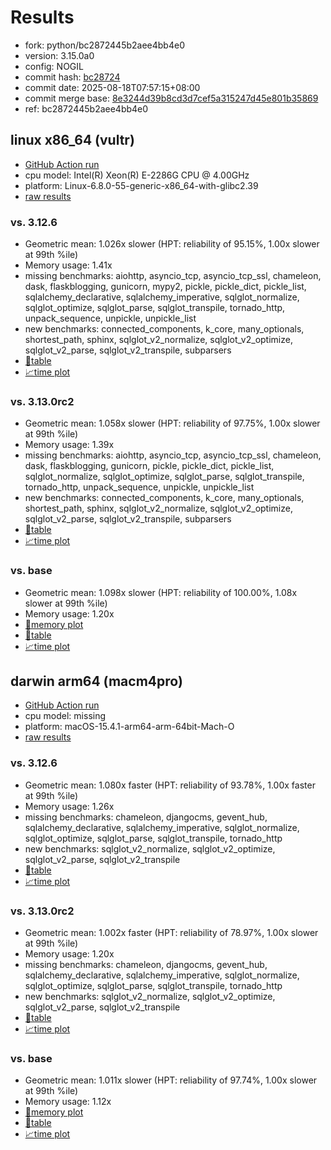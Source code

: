 # Results

- fork: python/bc2872445b2aee4bb4e0
- version: 3.15.0a0
- config: NOGIL
- commit hash: [bc28724](https://github.com/python/cpython/commit/bc28724)
- commit date: 2025-08-18T07:57:15+08:00
- commit merge base: [8e3244d39b8cd3d7cef5a315247d45e801b35869](https://github.com/python/cpython/commit/8e3244d39b8cd3d7cef5a315247d45e801b35869)
- ref: bc2872445b2aee4bb4e0

## linux x86_64 (vultr)

- [GitHub Action run](https://github.com/facebookexperimental/free-threading-benchmarking/actions/runs/17027861921)
- cpu model: Intel(R) Xeon(R) E-2286G CPU @ 4.00GHz
- platform: Linux-6.8.0-55-generic-x86_64-with-glibc2.39
- [raw results](bm-20250818-vultr-x86_64-python-bc2872445b2aee4bb4e0-3.15.0a0-bc28724.json)

### vs. 3.12.6

- Geometric mean: 1.026x slower (HPT: reliability of 95.15%, 1.00x slower at 99th %ile)
- Memory usage: 1.41x
- missing benchmarks: aiohttp, asyncio_tcp, asyncio_tcp_ssl, chameleon, dask, flaskblogging, gunicorn, mypy2, pickle, pickle_dict, pickle_list, sqlalchemy_declarative, sqlalchemy_imperative, sqlglot_normalize, sqlglot_optimize, sqlglot_parse, sqlglot_transpile, tornado_http, unpack_sequence, unpickle, unpickle_list
- new benchmarks: connected_components, k_core, many_optionals, shortest_path, sphinx, sqlglot_v2_normalize, sqlglot_v2_optimize, sqlglot_v2_parse, sqlglot_v2_transpile, subparsers
- [📄table](bm-20250818-vultr-x86_64-python-bc2872445b2aee4bb4e0-3.15.0a0-bc28724-vs-3.12.6.md)
- [📈time plot](bm-20250818-vultr-x86_64-python-bc2872445b2aee4bb4e0-3.15.0a0-bc28724-vs-3.12.6.svg)

### vs. 3.13.0rc2

- Geometric mean: 1.058x slower (HPT: reliability of 97.75%, 1.00x slower at 99th %ile)
- Memory usage: 1.39x
- missing benchmarks: aiohttp, asyncio_tcp, asyncio_tcp_ssl, chameleon, dask, flaskblogging, gunicorn, pickle, pickle_dict, pickle_list, sqlglot_normalize, sqlglot_optimize, sqlglot_parse, sqlglot_transpile, tornado_http, unpack_sequence, unpickle, unpickle_list
- new benchmarks: connected_components, k_core, many_optionals, shortest_path, sphinx, sqlglot_v2_normalize, sqlglot_v2_optimize, sqlglot_v2_parse, sqlglot_v2_transpile, subparsers
- [📄table](bm-20250818-vultr-x86_64-python-bc2872445b2aee4bb4e0-3.15.0a0-bc28724-vs-3.13.0rc2.md)
- [📈time plot](bm-20250818-vultr-x86_64-python-bc2872445b2aee4bb4e0-3.15.0a0-bc28724-vs-3.13.0rc2.svg)

### vs. base

- Geometric mean: 1.098x slower (HPT: reliability of 100.00%, 1.08x slower at 99th %ile)
- Memory usage: 1.20x
- [🧠memory plot](bm-20250818-vultr-x86_64-python-bc2872445b2aee4bb4e0-3.15.0a0-bc28724-vs-base-mem.svg)
- [📄table](bm-20250818-vultr-x86_64-python-bc2872445b2aee4bb4e0-3.15.0a0-bc28724-vs-base.md)
- [📈time plot](bm-20250818-vultr-x86_64-python-bc2872445b2aee4bb4e0-3.15.0a0-bc28724-vs-base.svg)

## darwin arm64 (macm4pro)

- [GitHub Action run](https://github.com/facebookexperimental/free-threading-benchmarking/actions/runs/17027861921)
- cpu model: missing
- platform: macOS-15.4.1-arm64-arm-64bit-Mach-O
- [raw results](bm-20250818-macm4pro-arm64-python-bc2872445b2aee4bb4e0-3.15.0a0-bc28724.json)

### vs. 3.12.6

- Geometric mean: 1.080x faster (HPT: reliability of 93.78%, 1.00x faster at 99th %ile)
- Memory usage: 1.26x
- missing benchmarks: chameleon, djangocms, gevent_hub, sqlalchemy_declarative, sqlalchemy_imperative, sqlglot_normalize, sqlglot_optimize, sqlglot_parse, sqlglot_transpile, tornado_http
- new benchmarks: sqlglot_v2_normalize, sqlglot_v2_optimize, sqlglot_v2_parse, sqlglot_v2_transpile
- [📄table](bm-20250818-macm4pro-arm64-python-bc2872445b2aee4bb4e0-3.15.0a0-bc28724-vs-3.12.6.md)
- [📈time plot](bm-20250818-macm4pro-arm64-python-bc2872445b2aee4bb4e0-3.15.0a0-bc28724-vs-3.12.6.svg)

### vs. 3.13.0rc2

- Geometric mean: 1.002x faster (HPT: reliability of 78.97%, 1.00x slower at 99th %ile)
- Memory usage: 1.20x
- missing benchmarks: chameleon, djangocms, gevent_hub, sqlalchemy_declarative, sqlalchemy_imperative, sqlglot_normalize, sqlglot_optimize, sqlglot_parse, sqlglot_transpile, tornado_http
- new benchmarks: sqlglot_v2_normalize, sqlglot_v2_optimize, sqlglot_v2_parse, sqlglot_v2_transpile
- [📄table](bm-20250818-macm4pro-arm64-python-bc2872445b2aee4bb4e0-3.15.0a0-bc28724-vs-3.13.0rc2.md)
- [📈time plot](bm-20250818-macm4pro-arm64-python-bc2872445b2aee4bb4e0-3.15.0a0-bc28724-vs-3.13.0rc2.svg)

### vs. base

- Geometric mean: 1.011x slower (HPT: reliability of 97.74%, 1.00x slower at 99th %ile)
- Memory usage: 1.12x
- [🧠memory plot](bm-20250818-macm4pro-arm64-python-bc2872445b2aee4bb4e0-3.15.0a0-bc28724-vs-base-mem.svg)
- [📄table](bm-20250818-macm4pro-arm64-python-bc2872445b2aee4bb4e0-3.15.0a0-bc28724-vs-base.md)
- [📈time plot](bm-20250818-macm4pro-arm64-python-bc2872445b2aee4bb4e0-3.15.0a0-bc28724-vs-base.svg)

